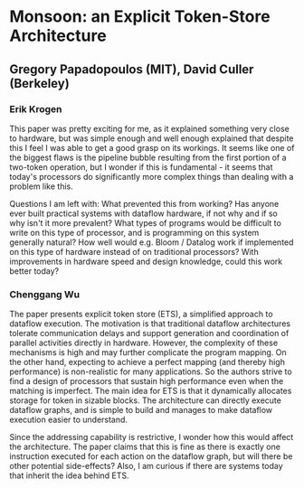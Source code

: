 # Monsoon: an Explicit Token-Store Architecture
## Gregory Papadopoulos (MIT), David Culler (Berkeley)

### Erik Krogen
This paper was pretty exciting for me, as it explained something very close to hardware, but was simple enough and well enough explained that despite this I feel I was able to get a good grasp on its workings. It seems like one of the biggest flaws is the pipeline bubble resulting from the first portion of a two-token operation, but I wonder if this is fundamental - it seems that today's processors do significantly more complex things than dealing with a problem like this. 

Questions I am left with: What prevented this from working? Has anyone ever built practical systems with dataflow hardware, if not why and if so why isn't it more prevalent? What types of programs would be difficult to write on this type of processor, and is programming on this system generally natural? How well would e.g. Bloom / Datalog work if implemented on this type of hardware instead of on traditional processors? With improvements in hardware speed and design knowledge, could this work better today?

### Chenggang Wu

The paper presents explicit token store (ETS), a simplified approach to dataflow execution. The motivation is that traditional dataflow architectures tolerate communication delays and support generation and coordination of parallel activities directly in hardware. However, the complexity of these mechanisms is high and may further complicate the program mapping. On the other hand, expecting to achieve a perfect mapping (and thereby high performance) is non-realistic for many applications. So the authors strive to find a design of processors that sustain high performance even when the matching is imperfect. The main idea for ETS is that it dynamically allocates storage for token in sizable blocks. The architecture can directly execute dataflow graphs, and is simple to build and manages to make dataflow execution easier to understand.

Since the addressing capability is restrictive, I wonder how this would affect the architecture. The paper claims that this is fine as there is exactly one instruction executed for each action on the dataflow graph, but will there be other potential side-effects? Also, I am curious if there are systems today that inherit the idea behind ETS.

